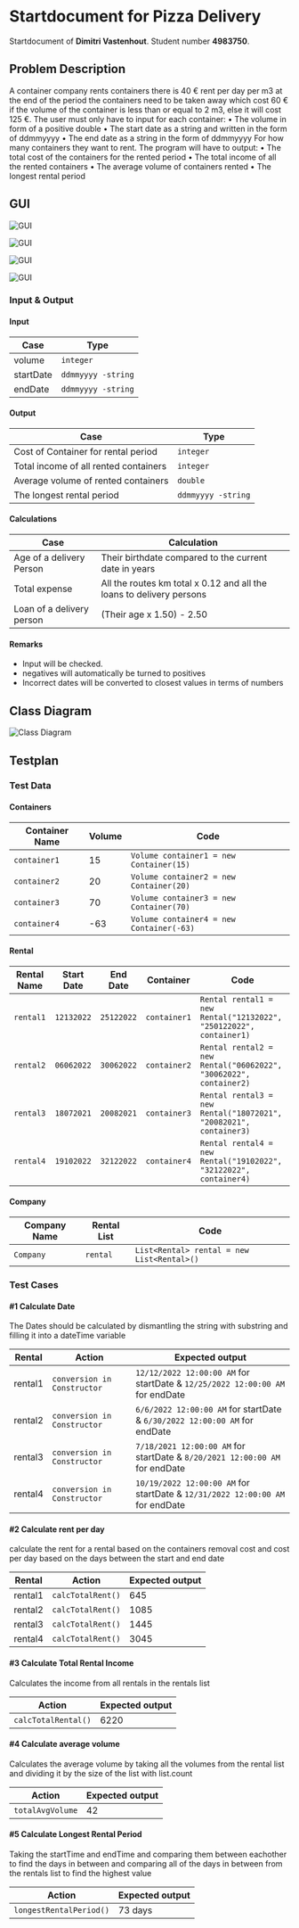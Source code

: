 # Startdocument for Pizza Delivery

Startdocument of **Dimitri Vastenhout**. Student number **4983750**.

## Problem Description

A container company rents containers there is 40 € rent per day per m3 at the end of the period the containers need to be taken away which cost 60 € if the volume of the container is less than or equal to 2 m3, else it will cost 125 €.
The user must only have to input for each container:
•	The volume in form of a positive double
•	The start date as a string and written in the form of ddmmyyyy
•	The end date as a string in the form of ddmmyyyy
For how many containers they want to rent. The program will have to output:
•	The total cost of the containers for the rented period
•	The total income of all the rented containers
•	The average volume of containers rented
•	The longest rental period

## GUI

![GUI](InsertPage.png "first version of the insert page")

![GUI](ViewRentalPage.png "first version of the view rental page")

![GUI](StatisticsPage.png "first version of the statistics page")

![GUI](AboutPage.png "first version of the about page")

### Input & Output

#### Input

|Case|Type|
|----|----|
|volume | `integer`|
|startDate | `ddmmyyyy -string`|
|endDate | `ddmmyyyy -string`|

#### Output

|Case|Type|
|----|----|
|Cost of Container for rental period|`integer`|
|Total income of all rented containers|`integer`|
|Average volume of rented containers|`double`|
|The longest rental period|`ddmmyyyy -string`|

#### Calculations

| Case              | Calculation                        |
| ----------------- | ---------------------------------- |
| Age of a delivery Person | Their birthdate compared to the current date in years |
| Total expense | All the routes km total x 0.12 and all the loans to delivery persons |
| Loan of a delivery person | (Their age x 1.50) - 2.50 |

#### Remarks

* Input will be checked.
* negatives will automatically be turned to positives
* Incorrect dates will be converted to closest values in terms of numbers

## Class Diagram

![Class Diagram](ContainerDiagram.png "first version of class diagram")

## Testplan

### Test Data

#### Containers

| Container Name | Volume | Code |
| -------------- | ------ | ---- |
| `container1` | 15 | `Volume container1 = new Container(15)` |
| `container2` | 20 | `Volume container2 = new Container(20)` |
| `container3` | 70 | `Volume container3 = new Container(70)` |
| `container4` | -63 | `Volume container4 = new Container(-63)` |

#### Rental

| Rental Name | Start Date | End Date | Container| Code |
| ----------- | ---------- | -------- | -------- | ---- |
| `rental1` | `12132022` | `25122022` | `container1` | `Rental rental1 = new Rental("12132022", "250122022", container1)`|
| `rental2` | `06062022` | `30062022` | `container2` | `Rental rental2 = new Rental("06062022", "30062022", container2)`|
| `rental3` | `18072021` | `20082021` | `container3` | `Rental rental3 = new Rental("18072021", "20082021", container3)`|
| `rental4` | `19102022` | `32122022` | `container4` | `Rental rental4 = new Rental("19102022", "32122022", container4)`|

#### Company

| Company Name | Rental List | Code |
| ------------ | ------- | ----- |
| `Company` | `rental` | `List<Rental> rental = new List<Rental>()` |

### Test Cases

#### #1 Calculate Date

The Dates should be calculated by dismantling the string with substring and filling it into a dateTime variable

|Rental|Action|Expected output|
|---|-----------|----|
| rental1 | `conversion in Constructor` | `12/12/2022 12:00:00 AM` for startDate & `12/25/2022 12:00:00 AM` for endDate |
| rental2 | `conversion in Constructor` | `6/6/2022 12:00:00 AM` for startDate & `6/30/2022 12:00:00 AM` for endDate |
| rental3 | `conversion in Constructor` | `7/18/2021 12:00:00 AM` for startDate & `8/20/2021 12:00:00 AM` for endDate |
| rental4 | `conversion in Constructor` | `10/19/2022 12:00:00 AM` for startDate & `12/31/2022 12:00:00 AM` for endDate |

#### #2 Calculate rent per day

calculate the rent for a rental based on the containers removal cost and cost per day based on the days between the start and end date

|Rental|Action|Expected output|
|----|------|---------------|
| rental1 | `calcTotalRent()` | 645 |
| rental2 | `calcTotalRent()` | 1085 |
| rental3 | `calcTotalRent()` | 1445 |
| rental4 | `calcTotalRent()` | 3045 |

#### #3 Calculate Total Rental Income

Calculates the income from all rentals in the rentals list

|Action|Expected output|
|------|---------------|
|`calcTotalRental()`| 6220 |

#### #4 Calculate average volume

Calculates the average volume by taking all the volumes from the rental list and dividing it by the size of the list with list.count

 | Action | Expected output |
 | ------ | --------------- |
 | `totalAvgVolume` | 42 |

#### #5 Calculate Longest Rental Period

Taking the startTime and endTime and comparing them between eachother to find the days in between and comparing all of the days in between from the rentals list to find the highest value

 | Action | Expected output |
 | ------ | --------------- |
 | `longestRentalPeriod()` | 73 days |